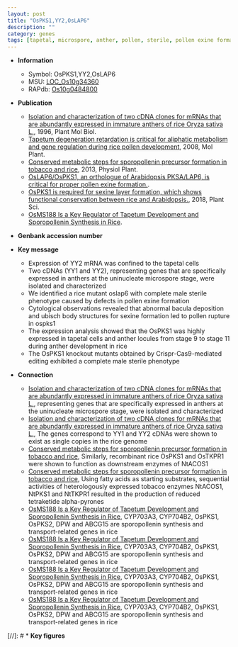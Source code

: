 ```yaml
---
layout: post
title: "OsPKS1,YY2,OsLAP6"
description: ""
category: genes
tags: [tapetal, microspore, anther, pollen, sterile, pollen exine formation, development, anther development]
---
```


* **Information**  
    + Symbol: OsPKS1,YY2,OsLAP6  
    + MSU: [LOC_Os10g34360](http://rice.plantbiology.msu.edu/cgi-bin/ORF_infopage.cgi?orf=LOC_Os10g34360)  
    + RAPdb: [Os10g0484800](http://rapdb.dna.affrc.go.jp/viewer/gbrowse_details/irgsp1?name=Os10g0484800)  

* **Publication**  
    + [Isolation and characterization of two cDNA clones for mRNAs that are abundantly expressed in immature anthers of rice Oryza sativa L.](http://www.ncbi.nlm.nih.gov/pubmed?term=Isolation+and+characterization+of+two+cDNA+clones+for+mRNAs+that+are+abundantly+expressed+in+immature+anthers+of+rice+Oryza+sativa+L.%5BTitle%5D), 1996, Plant Mol Biol.
    + [Tapetum degeneration retardation is critical for aliphatic metabolism and gene regulation during rice pollen development](http://www.ncbi.nlm.nih.gov/pubmed?term=Tapetum+degeneration+retardation+is+critical+for+aliphatic+metabolism+and+gene+regulation+during+rice+pollen+development%5BTitle%5D), 2008, Mol Plant.
    + [Conserved metabolic steps for sporopollenin precursor formation in tobacco and rice](http://www.ncbi.nlm.nih.gov/pubmed?term=Conserved+metabolic+steps+for+sporopollenin+precursor+formation+in+tobacco+and+rice%5BTitle%5D), 2013, Physiol Plant.
    + [OsLAP6/OsPKS1, an orthologue of Arabidopsis PKSA/LAP6, is critical for proper pollen exine formation.](N+Y).
    + [OsPKS1 is required for sexine layer formation, which shows functional conservation between rice and Arabidopsis.](http://www.ncbi.nlm.nih.gov/pubmed?term=OsPKS1+is+required+for+sexine+layer+formation,+which+shows+functional+conservation+between+rice+and+Arabidopsis.%5BTitle%5D), 2018, Plant Sci.
    + [OsMS188 Is a Key Regulator of Tapetum Development and Sporopollenin Synthesis in Rice](N+Y).

* **Genbank accession number**  

* **Key message**  
    + Expression of YY2 mRNA was confined to the tapetal cells
    + Two cDNAs (YY1 and YY2), representing genes that are specifically expressed in anthers at the uninucleate microspore stage, were isolated and characterized
    + We identified a rice mutant oslap6 with complete male sterile phenotype caused by defects in pollen exine formation
    + Cytological observations revealed that abnormal bacula deposition and ubisch body structures for sexine formation led to pollen rupture in ospks1
    + The expression analysis showed that the OsPKS1 was highly expressed in tapetal cells and anther locules from stage 9 to stage 11 during anther development in rice
    + The OsPKS1 knockout mutants obtained by Crispr-Cas9-mediated editing exhibited a complete male sterile phenotype

* **Connection**  
    + [Isolation and characterization of two cDNA clones for mRNAs that are abundantly expressed in immature anthers of rice Oryza sativa L.](YY1+and+YY2), representing genes that are specifically expressed in anthers at the uninucleate microspore stage, were isolated and characterized
    + [Isolation and characterization of two cDNA clones for mRNAs that are abundantly expressed in immature anthers of rice Oryza sativa L.](http://www.ncbi.nlm.nih.gov/pubmed?term=Isolation+and+characterization+of+two+cDNA+clones+for+mRNAs+that+are+abundantly+expressed+in+immature+anthers+of+rice+Oryza+sativa+L.%5BTitle%5D), The genes correspond to YY1 and YY2 cDNAs were shown to exist as single copies in the rice genome
    + [Conserved metabolic steps for sporopollenin precursor formation in tobacco and rice](http://www.ncbi.nlm.nih.gov/pubmed?term=Conserved+metabolic+steps+for+sporopollenin+precursor+formation+in+tobacco+and+rice%5BTitle%5D), Similarly, recombinant rice OsPKS1 and OsTKPR1 were shown to function as downstream enzymes of NtACOS1
    + [Conserved metabolic steps for sporopollenin precursor formation in tobacco and rice](http://www.ncbi.nlm.nih.gov/pubmed?term=Conserved+metabolic+steps+for+sporopollenin+precursor+formation+in+tobacco+and+rice%5BTitle%5D), Using fatty acids as starting substrates, sequential activities of heterologously expressed tobacco enzymes NtACOS1, NtPKS1 and NtTKPR1 resulted in the production of reduced tetraketide alpha-pyrones
    + [OsMS188 Is a Key Regulator of Tapetum Development and Sporopollenin Synthesis in Rice](http://www.ncbi.nlm.nih.gov/pubmed?term=OsMS188+Is+a+Key+Regulator+of+Tapetum+Development+and+Sporopollenin+Synthesis+in+Rice%5BTitle%5D),  CYP703A3, CYP704B2, OsPKS1, OsPKS2, DPW and ABCG15 are sporopollenin synthesis and transport-related genes in rice
    + [OsMS188 Is a Key Regulator of Tapetum Development and Sporopollenin Synthesis in Rice](http://www.ncbi.nlm.nih.gov/pubmed?term=OsMS188+Is+a+Key+Regulator+of+Tapetum+Development+and+Sporopollenin+Synthesis+in+Rice%5BTitle%5D),  CYP703A3, CYP704B2, OsPKS1, OsPKS2, DPW and ABCG15 are sporopollenin synthesis and transport-related genes in rice
    + [OsMS188 Is a Key Regulator of Tapetum Development and Sporopollenin Synthesis in Rice](http://www.ncbi.nlm.nih.gov/pubmed?term=OsMS188+Is+a+Key+Regulator+of+Tapetum+Development+and+Sporopollenin+Synthesis+in+Rice%5BTitle%5D),  CYP703A3, CYP704B2, OsPKS1, OsPKS2, DPW and ABCG15 are sporopollenin synthesis and transport-related genes in rice
    + [OsMS188 Is a Key Regulator of Tapetum Development and Sporopollenin Synthesis in Rice](http://www.ncbi.nlm.nih.gov/pubmed?term=OsMS188+Is+a+Key+Regulator+of+Tapetum+Development+and+Sporopollenin+Synthesis+in+Rice%5BTitle%5D),  CYP703A3, CYP704B2, OsPKS1, OsPKS2, DPW and ABCG15 are sporopollenin synthesis and transport-related genes in rice

[//]: # * **Key figures**  


